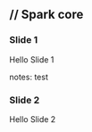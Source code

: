 <!-- .slide: class="title"  -->
<!-- .slide: data-background-image="images/title.svg"  -->
<h2>
    <span class="title-accent">//</span>
    Spark core
</h2>



### Slide 1

Hello Slide 1

notes:
test



### Slide 2

Hello Slide 2
